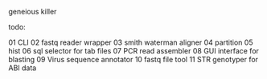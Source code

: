 geneious killer

todo:

01 CLI
02 fastq reader wrapper
03 smith waterman aligner
04 partition
05 hist
06 sql selector for tab files
07 PCR read assembler
08 GUI interface for blasting
09 Virus sequence annotator
10 fastq file tool
11 STR genotyper for ABI data

